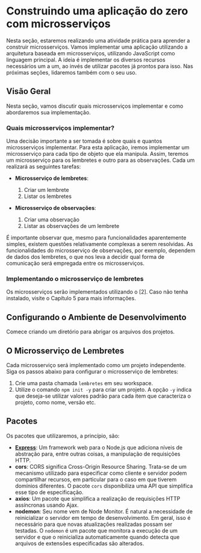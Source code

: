 # Construindo uma aplicação do zero com microsserviços

Nesta seção, estaremos realizando uma atividade prática para aprender a construir microsserviços. Vamos implementar uma aplicação utilizando a arquitetura baseada em microsserviços, utilizando JavaScript como linguagem principal. A ideia é implementar os diversos recursos necessários um a um, ao invés de utilizar pacotes já prontos para isso. Nas próximas seções, lidaremos também com o seu uso.


## Visão Geral

Nesta seção, vamos discutir quais microsserviços implementar e como abordaremos sua implementação.

### Quais microsserviços implementar?

Uma decisão importante a ser tomada é sobre quais e quantos microsserviços implementar. Para esta aplicação, iremos implementar um microsserviço para cada tipo de objeto que ela manipula. Assim, teremos um microsserviço para os lembretes e outro para as observações. Cada um realizará as seguintes tarefas:

- **Microsserviço de lembretes**:
  1. Criar um lembrete
  2. Listar os lembretes
  
- **Microsserviço de observações**:
  1. Criar uma observação
  2. Listar as observações de um lembrete

É importante observar que, mesmo para funcionalidades aparentemente simples, existem questões relativamente complexas a serem resolvidas. As funcionalidades do microsserviço de observações, por exemplo, dependem de dados dos lembretes, o que nos leva a decidir qual forma de comunicação será empregada entre os microsserviços.

### Implementando o microsserviço de lembretes

Os microsserviços serão implementados utilizando o [2]. Caso não tenha instalado, visite o Capítulo 5 para mais informações.

## Configurando o Ambiente de Desenvolvimento

Comece criando um diretório para abrigar os arquivos dos projetos.

## O Microsserviço de Lembretes

Cada microsserviço será implementado como um projeto independente. Siga os passos abaixo para configurar o microsserviço de lembretes:

1. Crie uma pasta chamada `lembretes` em seu workspace.
2. Utilize o comando `npm init -y` para criar um projeto. A opção `-y` indica que deseja-se utilizar valores padrão para cada item que caracteriza o projeto, como nome, versão etc.

## Pacotes

Os pacotes que utilizaremos, a princípio, são:

- **[Express](link_do_pacote)**: Um framework web para o Node.js que adiciona níveis de abstração para, entre outras coisas, a manipulação de requisições HTTP.
- **cors**: CORS significa Cross-Origin Resource Sharing. Trata-se de um mecanismo utilizado para especificar como cliente e servidor podem compartilhar recursos, em particular para o caso em que tiverem domínios diferentes. O pacote `cors` disponibiliza uma API que simplifica esse tipo de especificação.
- **axios**: Um pacote que simplifica a realização de requisições HTTP assíncronas usando Ajax.
- **nodemon**: Seu nome vem de Node Monitor. É natural a necessidade de reinicializar o servidor em tempo de desenvolvimento. Em geral, isso é necessário para que novas atualizações realizadas possam ser testadas. O `nodemon` é um pacote que monitora a execução de um servidor e que o reinicializa automaticamente quando detecta que arquivos de extensões especificadas são alterados.
